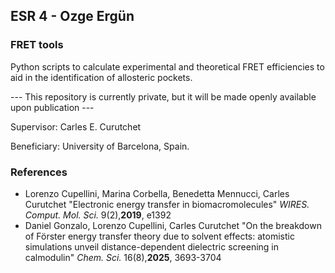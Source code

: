 ## ESR 4 - Ozge Ergün
### FRET tools 
Python scripts to calculate experimental and theoretical FRET efficiencies to aid in the identification of allosteric pockets. 

--- This repository is currently private, but it will be made openly available upon publication ---

Supervisor: Carles E. Curutchet

Beneficiary: University of Barcelona, Spain.  

### References
- Lorenzo Cupellini, Marina Corbella, Benedetta Mennucci, Carles Curutchet "Electronic energy transfer in biomacromolecules" <I>WIRES. Comput. Mol. Sci.</I> 9(2),<B>2019</B>, e1392
- Daniel Gonzalo, Lorenzo Cupellini, Carles Curutchet "On the breakdown of Förster energy transfer theory due to solvent effects: atomistic simulations unveil distance-dependent dielectric screening in calmodulin" <I>Chem. Sci.</I> 16(8),<B>2025</B>, 3693-3704
